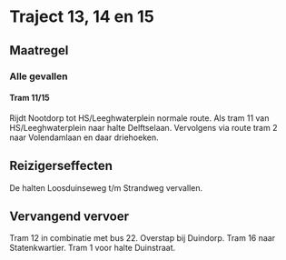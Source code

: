 # Traject 13, 14 en 15
## Maatregel
### Alle gevallen
#### Tram 11/15
Rijdt Nootdorp tot HS/Leeghwaterplein normale route. Als tram 11 van HS/Leeghwaterplein naar halte Delftselaan. Vervolgens via route tram 2 naar Volendamlaan en daar driehoeken.

## Reizigerseffecten
De halten Loosduinseweg t/m Strandweg vervallen.

## Vervangend vervoer
Tram 12 in combinatie met bus 22. Overstap bij Duindorp.
Tram 16 naar Statenkwartier.
Tram 1 voor halte Duinstraat.

